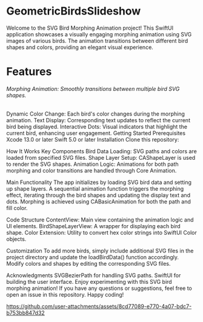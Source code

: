 # GeometricBirdsSlideshow

Welcome to the SVG Bird Morphing Animation project! This SwiftUI application showcases a visually engaging morphing animation using SVG images of various birds. The animation transitions between different bird shapes and colors, providing an elegant visual experience.

# Features
###### Morphing Animation: Smoothly transitions between multiple bird SVG shapes.
Dynamic Color Change: Each bird's color changes during the morphing animation.
Text Display: Corresponding text updates to reflect the current bird being displayed.
Interactive Dots: Visual indicators that highlight the current bird, enhancing user engagement.
Getting Started
Prerequisites
Xcode 13.0 or later
Swift 5.0 or later
Installation
Clone this repository:

How It Works
Key Components
Bird Data Loading: SVG paths and colors are loaded from specified SVG files.
Shape Layer Setup: CAShapeLayer is used to render the SVG shapes.
Animation Logic: Animations for both path morphing and color transitions are handled through Core Animation.

Main Functionality
The app initializes by loading SVG bird data and setting up shape layers.
A sequential animation function triggers the morphing effect, iterating through the bird shapes and updating the display text and dots.
Morphing is achieved using CABasicAnimation for both the path and fill color.

Code Structure
ContentView: Main view containing the animation logic and UI elements.
BirdShapeLayerView: A wrapper for displaying each bird shape.
Color Extension: Utility to convert hex color strings into SwiftUI Color objects.

Customization
To add more birds, simply include additional SVG files in the project directory and update the loadBirdData() function accordingly.
Modify colors and shapes by editing the corresponding SVG files.

Acknowledgments
SVGBezierPath for handling SVG paths.
SwiftUI for building the user interface.
Enjoy experimenting with this SVG bird morphing animation! If you have any questions or suggestions, feel free to open an issue in this repository. Happy coding!

https://github.com/user-attachments/assets/8cd77089-e770-4a07-bdc7-b753bb847d32


